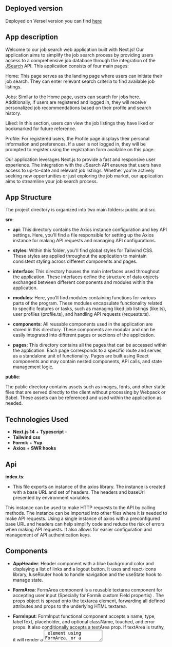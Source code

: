 ## Deployed version
Deployed on Versel version you can find [here](iteam-task.vercel.app)

## App description

Welcome to our job search web application built with Next.js! Our application aims to simplify the job search process by providing users access to a comprehensive job database through the integration of the [JSearch](https://rapidapi.com/letscrape-6bRBa3QguO5/api/jsearch) API. This application consists of four main pages:

Home: This page serves as the landing page where users can initiate their job search. They can enter relevant search criteria to find available job listings.

Jobs: Similar to the Home page, users can search for jobs here. Additionally, if users are registered and logged in, they will receive personalized job recommendations based on their profile and search history.

Liked: In this section, users can view the job listings they have liked or bookmarked for future reference.

Profile: For registered users, the Profile page displays their personal information and preferences. If a user is not logged in, they will be prompted to register using the registration form available on this page.

Our application leverages Next.js to provide a fast and responsive user experience. The integration with the JSearch API ensures that users have access to up-to-date and relevant job listings. Whether you're actively seeking new opportunities or just exploring the job market, our application aims to streamline your job search process.

## App Structure

The project directory is organized into two main folders: public and src.

**src**:

- **api**: This directory contains the Axios instance configuration and key API settings. Here, you'll find a file responsible for setting up the Axios instance for making API requests and managing API configurations.

- **styles**: Within this folder, you'll find global styles for Tailwind CSS. These styles are applied throughout the application to maintain consistent styling across different components and pages.

- **interface**: This directory houses the main interfaces used throughout the application. These interfaces define the structure of data objects exchanged between different components and modules within the application.

- **modules**: Here, you'll find modules containing functions for various parts of the program. These modules encapsulate functionality related to specific features or tasks, such as managing liked job listings (like.ts), user profiles (profile.ts), and handling API requests (requests.ts).

- **components**: All reusable components used in the application are stored in this directory. These components are modular and can be easily integrated into different pages or sections of the application.

- **pages**: This directory contains all the pages that can be accessed within the application. Each page corresponds to a specific route and serves as a standalone unit of functionality. Pages are built using React components and may contain nested components, API calls, and state management logic.

**public**:

The public directory contains assets such as images, fonts, and other static files that are served directly to the client without processing by Webpack or Babel. These assets can be referenced and used within the application as needed.

## Technologies Used
- **Next.js 14** + **Typescript** -
- **Tailwind** **css**
- **Formik** + **Yup**
- **Axios** + **SWR hooks**

## Api
**index.ts**:
- This file exports an instance of the axios library. The instance is created with a base URL and set of headers.
  The headers and baseUrl presented by  environment variables.

This instance can be used to make HTTP requests to the API by calling methods. The instance can be imported into other files where it is needed to make API requests.
Using a single instance of axios with a preconfigured base URL and headers can help simplify code and reduce the risk of errors when making API requests.
It also allows for easier configuration and management of API authentication keys.

## Components
- **AppHeader**:
  Header component with a blue background color and displaying
  a list of links and a logout button. It uses and react-icons library,
  IuseRouter hook to handle navigation and the useState hook to manage state.

- **FormArea**:
  FormArea component is a reusable textarea component for accepting user input (Specially for Formik custom
  Field propertis) . The props object is spread onto the textarea element, forwarding all defined attributes and props to the underlying HTML textarea.

- **FormInput**:
  FormInput functional component accepts a name, type, labelText, placeholder, and optional className, touched, and error props. It also conditionally accepts a textArea prop. If textArea is truthy, it will render a <textarea> element using FormArea, or a regular <input> element otherwise. The Field component from formik is used to create a controlled input field. If touched and error are truthy, an error message will be displayed below the input field.

- **FunctionalRegInput** and **PersonalRegInput**:
  These components were created to separate the registration page. In general, these are just containers for three FormInput elements, one requests personal information, the other logins and passwords.

- **JobCard**:
  Functional component JobCard renders a job posting card with information such as employerName, jobIsRemote, jobTitle, jobCity, jobMinSalary, and jobMaxSalary. It also includes a a Next.js Link component to direct to job details page, and is styled with tailwind classes. It is used for displaying a list of job postings in a user-friendly format.

- **JobGrid**:
  This component takes in a jobs array and renders it in a tailwind-style grid, using the JobCard component. The JobsGrid component is responsive, and adjusts the number of columns based on the screen size.

- **Loader**:
  Loader component renders a full-screen overlay with a spinning circular loading animation. It's a useful tool to display when data is being loaded, keeping users informed and engaged during the loading process.
  It is used to display a list of job postings in a clean, organized manner, and ensures consistency in the display of job information.

## Interfaces
For better visual clarity, we give all interfaces names starting with “I”
- **IProfile** - represents data for new or existing users profile
- **IFormProps** - represents data that needed by FormInput
- **IGetResponse** - represents data in response for "get" request
- **IJobData** - represents data of sinlge job proposition
- **IRegistrationValues** - represents values that Formik uses for registration

## Moduls
They divided for three parts: like, profile, requests;
- **like.ts**: This module provides functions for managing liked jobs using browser local storage.

    - _toggleLikedJob_: adds or removes a job to or from the list of liked jobs, and saves the updated list to local storage.

    - _isJobInStorage_: returns true if a given job is in the list of liked jobs, or false otherwise.

    - _getLikedJobs_: returns the current list of liked jobs from local storage.

    - _deleteLikedJob_: removes a job from the list of liked jobs, and saves the updated list to local storage.
- **profile.ts**: This module is used to manage user authentication and validation of user input in a web application.

    -  _SignupSchema_  object utilizes the yup validation library to define a schema for a user signup form, ensuring that user input meets the required length and format.

    - _logOut_ function is a utility function that clears the local storage to ensure that the user logs out properly, removing any information that was saved during their session.

    - _registerUser_ - function that takes profile (IProfile interface) data and savet it to localStorage like JSON string.
- **requests.ts**:
  This module exports two functions listJobsFetcher and detailFetcher that perform HTTP requests to fetch job data.

  _listJobsFetcher_  - fetcher-function for SWR, and it`s accepts a searchTerm parameter as an argument and
  returns a Promise that resolves to an array of IJobData objects (basically it's list of job proposition) on a successful response.

  _detailFetcher_ - accepts an id parameter as an argument and returns a Promise that resolves to a single IJobData object (single job proposition) on a successful response.

  Two first functions make use of the api object to send HTTP requests to a server with the help of axios.
  The responses are then transformed to match the required data structure defined in the IJobData interface before being returned.

## Pages

There are several pages in this application:

- **Home** - Job search page. After the user enters a request in input. If the answer is positive, JobCards will be shown
  (inside the JobGrid component). With each new search, the cards will be updated. Axios and SWR are used for requests.

- **CreateProfile** - This component creates a new user account and stores user data in the local storage of the browser. After submission, the user is redirected to the /jobs page. Also if profile exists
  navigate him on '/profile' page.

- **JobPage ([jobId].tsx)** - This component displays the job details (IJobData), that it gets from api. Information like icon, sallary or city rendering conditionaly. This component uses the Image component from Next.js to display the job image. Also, there is a Loaded component, that renders, whene information from api loading.

- **Jobs** - It's page that shows a jobs proposition. If the user is registered, the page will display recommended vacancies to him
  if found (Depending on the description and desired position of his profile). There is also a job search line on the page, so in addition to recommendations, you can find a job manually. Loader component also include

- **Liked** - A page for displaying job cards that you liked. Using functions from the "liked" module, data is taken from localStorage and displayed on the page as JobCard components. There is also a delete button next to each card, that filters localStorage (remove job object with same id) .

- **Profile** - Page for profile data image. Personal data is displayed here (Name, desired position and else info about user). Using the "like" module, data is taken from localStorage. If it doesn’t find the information (there is no profile), it redirects to the "/create-profile page".
